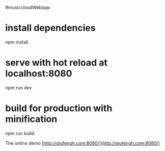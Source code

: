 #musiccloudWebapp

# install dependencies
npm install

# serve with hot reload at localhost:8080
npm run dev

# build for production with minification
npm run build

The online demo [http://qiufengh.com:8080/](http://qiufengh.com:8080/)
